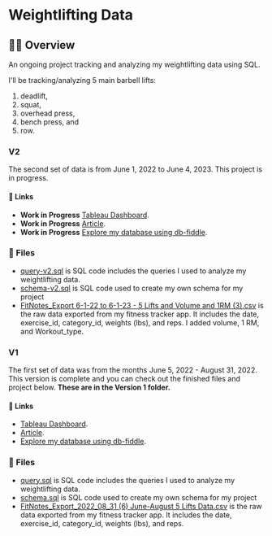 # Weightlifting Data
## 🏋️‍♀️ Overview
An ongoing project tracking and analyzing my weightlifting data using SQL. 

I'll be tracking/analyzing 5 main barbell lifts: 
1. deadlift, 
2. squat, 
3. overhead press,
4. bench press, and
5. row.

### V2
The second set of data is from June 1, 2022 to June 4, 2023. This project is in progress. 

#### 🔗 Links
* **Work in Progress** [Tableau Dashboard](https://public.tableau.com/views/WeightliftingProject/Final?:language=en-US&:display_count=n&:origin=viz_share_link).
* **Work in Progress** [Article](https://www.kellyjadams.com/post/weightlifting-project). 
* **Work in Progress** [Explore my database using db-fiddle](https://www.db-fiddle.com/f/m4zfSvAN5kf6ADXS5ceLaX/0). 

### 📁 Files
* [query-v2.sql](https://github.com/kellyjadams/weightlifting-data/blob/main/query-v2.sql) is SQL code includes the queries I used to analyze my weightlifting data.
* [schema-v2.sql](https://github.com/kellyjadams/weightlifting-data/blob/main/schema-v2.sql) is SQL code used to create my own schema for my project
* [FitNotes_Export 6-1-22 to 6-1-23 - 5 Lifts and Volume and 1RM (3).csv](https://github.com/kellyjadams/weightlifting-data/blob/828c257600184065298c9c5ec4e91b58ad63ffa5/FitNotes_Export%206-1-22%20to%206-1-23%20-%205%20Lifts%20and%20Volume%20and%201RM%20(3).csv) is the raw data exported from my fitness tracker app. It includes the date, exercise_id, category_id, weights (lbs), and reps. I added volume, 1 RM, and Workout_type. 

### V1 
The first set of data was from the months June 5, 2022 - August 31, 2022. This version is complete and you can check out the finished files and project below. **These are in the Version 1 folder.**

#### 🔗 Links
* [Tableau Dashboard](https://public.tableau.com/views/WeightliftingProject/Final?:language=en-US&:display_count=n&:origin=viz_share_link).
* [Article](https://www.kellyjadams.com/post/weightlifting-project). 
* [Explore my database using db-fiddle](https://www.db-fiddle.com/f/vSuQMqMWAtkJELP2gmPZNM/13).

### 📁 Files
* [query.sql](https://github.com/kellyjadams/weightlifting-data/blob/main/Version%201/query.sql) is SQL code includes the queries I used to analyze my weightlifting data.
* [schema.sql](https://github.com/kellyjadams/weightlifting-data/blob/main/Version%201/schema.sql) is SQL code used to create my own schema for my project
* [FitNotes_Export_2022_08_31 (6) June-August 5 Lifts Data.csv](https://github.com/kellyjadams/weightlifting-data/blob/main/Version%201/FitNotes_Export_2022_08_31%20(6)%20June-August%205%20Lifts%20Data.csv) is the raw data exported from my fitness tracker app. It includes the date, exercise_id, category_id, weights (lbs), and reps.
